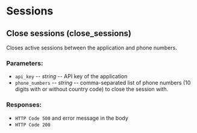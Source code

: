 Sessions
========

Close sessions (close\_sessions)
--------------------------------

Closes active sessions between the application and phone numbers.

### Parameters:

-   `api_key` -- *string* -- API key of the application
-   `phone_numbers` -- *string* -- comma-separated list of phone numbers (10
    digits with or without country code) to close the session with.

### Responses:

-   `HTTP Code 500` and error message in the body
-   `HTTP Code 200`
